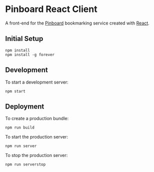 # Pinboard React Client

A front-end for the [Pinboard](https://pinboard.in/) bookmarking service created with [React](https://github.com/facebook/react/).

## Initial Setup

```
npm install
npm install -g forever
```

## Development

To start a development server:

```
npm start
```

## Deployment

To create a production bundle:

```
npm run build
```

To start the production server:

```
npm run server
```

To stop the production server:

```
npm run serverstop
```
